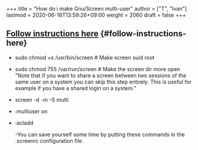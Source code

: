 +++
title = "How do i make Gnu/Screen multi-user"
author = ["T", "Ivan"]
lastmod = 2020-06-18T13:59:26+09:00
weight = 2060
draft = false
+++

## [Follow instructions here](https://www.mfitzp.com/article/collaborate-in-the-shell-with-screen-multiuser/) {#follow-instructions-here}

-   sudo chmod +s /usr/bin/screen  # Make screen suid root
-   sudo chmod 755 /var/run/screen # Make the screen dir more open
    "Note that if you want to share a screen between two sessions of
    the same user on a system you can skip this step entirely. This
    is useful for example if you have a shared login on a system."
-   screen -d -m -S multi

-   :multiuser on
-   :acladd <username>

    -You can save yourself some time by putting these commands in
    the .screenrc configuration file.
